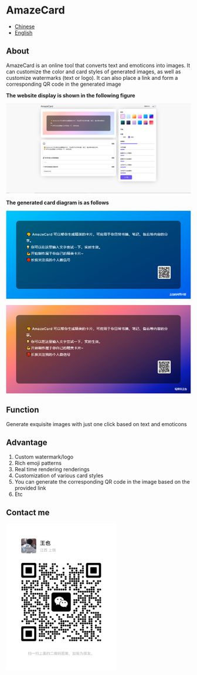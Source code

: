 # AmazeCard

- [Chinese](./README.md)
- [English](./README.EN.md)


## About

AmazeCard is an online tool that converts text and emoticons into images. It can customize the color and card styles of generated images, as well as customize watermarks (text or logo). It can also place a link and form a corresponding QR code in the generated image


**The website display is shown in the following figure**

![index](./images/index.png)

**The generated card diagram is as follows**

![demo1](./images/demo1.png)

![demo2](./images/demo2.png)

## Function

Generate exquisite images with just one click based on text and emoticons

## Advantage

1. Custom watermark/logo
2. Rich emoji patterns
3. Real time rendering renderings
4. Customization of various card styles
5. You can generate the corresponding QR code in the image based on the provided link
6. Etc

## Contact me

<img src="./images/wechat1.jpg" style="width:300px;height:400px">